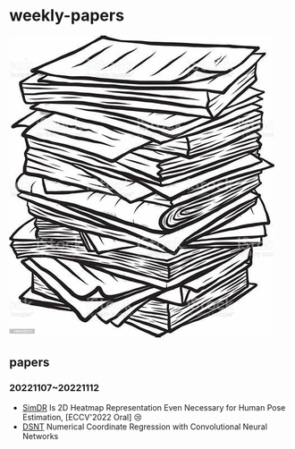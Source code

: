 <!--
 * @Author: sjhuang
 * @Date: 2022-11-12 23:51:09
 * @LastEditTime: 2022-11-28 20:52:28
 * @FilePath: /weekly_papers/README.md
-->
# weekly-papers
![logo.png](statics/logo.jpeg)
## papers 
### 20221107~20221112
- [SimDR](https://arxiv.org/abs/2107.03332)
Is 2D Heatmap Representation Even Necessary for Human Pose Estimation, [ECCV'2022 Oral] 😢
- [DSNT](https://arxiv.org/abs/1801.07372) Numerical Coordinate Regression with Convolutional Neural Networks
  